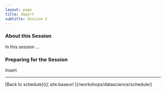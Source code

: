 ```yaml
---
layout: page
title: Import
subtitle: Session 2
---
```


### About this Session

In this session ...

### Preparing for the Session

Insert

* * *

[Back to schedule]({{ site.baseurl }}/workshops/datascience/schedule/)